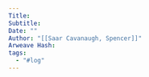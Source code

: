 ```yaml
---
Title: 
Subtitle: 
Date: ""
Author: "[[Saar Cavanaugh, Spencer]]"
Arweave Hash: 
tags:
  - "#log"
---
```

